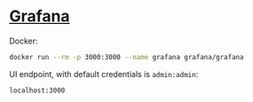 # [Grafana](https://grafana.com/)

Docker:

```sh
docker run --rm -p 3000:3000 --name grafana grafana/grafana
```

UI endpoint, with default credentials is `admin:admin`:

```
localhost:3000
```
